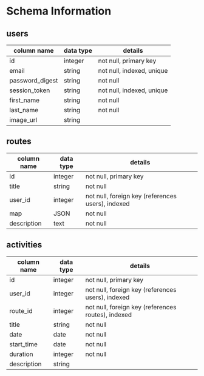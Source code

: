 # Schema Information

## users
column name     | data type | details
----------------|-----------|-----------------------
id              | integer   | not null, primary key
email           | string    | not null, indexed, unique
password_digest | string    | not null
session_token   | string    | not null, indexed, unique
first_name      | string    | not null
last_name       | string    | not null
image_url       | string    |

## routes
column name | data type | details
------------|-----------|-----------------------
id          | integer   | not null, primary key
title       | string    | not null
user_id     | integer   | not null, foreign key (references users), indexed
map         | JSON      | not null
description | text      | not null

## activities
column name | data type | details
------------|-----------|-----------------------
id          | integer   | not null, primary key
user_id     | integer   | not null, foreign key (references users), indexed
route_id    | integer   | not null, foreign key (references routes), indexed
title       | string    | not null
date        | date      | not null
start_time  | date      | not null
duration    | integer   | not null
description | string    |
